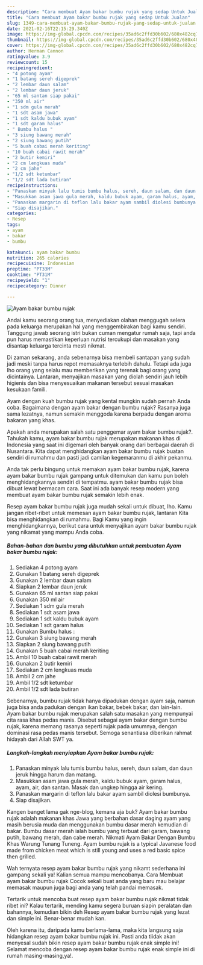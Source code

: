 ```yaml
---
description: "Cara membuat Ayam bakar bumbu rujak yang sedap Untuk Jualan"
title: "Cara membuat Ayam bakar bumbu rujak yang sedap Untuk Jualan"
slug: 1349-cara-membuat-ayam-bakar-bumbu-rujak-yang-sedap-untuk-jualan
date: 2021-02-16T22:15:29.340Z
image: https://img-global.cpcdn.com/recipes/35ad6c2ffd30b602/680x482cq70/ayam-bakar-bumbu-rujak-foto-resep-utama.jpg
thumbnail: https://img-global.cpcdn.com/recipes/35ad6c2ffd30b602/680x482cq70/ayam-bakar-bumbu-rujak-foto-resep-utama.jpg
cover: https://img-global.cpcdn.com/recipes/35ad6c2ffd30b602/680x482cq70/ayam-bakar-bumbu-rujak-foto-resep-utama.jpg
author: Herman Cannon
ratingvalue: 3.9
reviewcount: 15
recipeingredient:
- "4 potong ayam"
- "1 batang sereh digeprek"
- "2 lembar daun salam"
- "2 lembar daun jeruk"
- "65 ml santan siap pakai"
- "350 ml air"
- "1 sdm gula merah"
- "1 sdt asam jawa"
- "1 sdt kaldu bubuk ayam"
- "1 sdt garam halus"
- " Bumbu halus "
- "3 siung bawang merah"
- "2 siung bawang putih"
- "5 buah cabai merah keriting"
- "10 buah cabai rawit merah"
- "2 butir kemiri"
- "2 cm lengkuas muda"
- "2 cm jahe"
- "1/2 sdt ketumbar"
- "1/2 sdt lada butiran"
recipeinstructions:
- "Panaskan minyak lalu tumis bumbu halus, sereh, daun salam, dan daun jeruk hingga harum dan matang."
- "Masukkan asam jawa gula merah, kaldu bubuk ayam, garam halus, ayam, air, dan santan. Masak dan ungkep hingga air kering."
- "Panaskan margarin di teflon lalu bakar ayam sambil diolesi bumbunya."
- "Siap disajikan."
categories:
- Resep
tags:
- ayam
- bakar
- bumbu

katakunci: ayam bakar bumbu 
nutrition: 265 calories
recipecuisine: Indonesian
preptime: "PT33M"
cooktime: "PT31M"
recipeyield: "1"
recipecategory: Dinner

---
```



![Ayam bakar bumbu rujak](https://img-global.cpcdn.com/recipes/35ad6c2ffd30b602/680x482cq70/ayam-bakar-bumbu-rujak-foto-resep-utama.jpg)

Andai kamu seorang orang tua, menyediakan olahan menggugah selera pada keluarga merupakan hal yang menggembirakan bagi kamu sendiri. Tanggung jawab seorang istri bukan cuman mengatur rumah saja, tapi anda pun harus memastikan keperluan nutrisi tercukupi dan masakan yang disantap keluarga tercinta mesti nikmat.

Di zaman  sekarang, anda sebenarnya bisa membeli santapan yang sudah jadi meski tanpa harus repot memasaknya terlebih dahulu. Tetapi ada juga lho orang yang selalu mau memberikan yang terenak bagi orang yang dicintainya. Lantaran, menyajikan masakan yang diolah sendiri jauh lebih higienis dan bisa menyesuaikan makanan tersebut sesuai masakan kesukaan famili. 

Ayam dengan kuah bumbu rujak yang kental mungkin sudah pernah Anda coba. Bagaimana dengan ayam bakar dengan bumbu rujak? Rasanya juga sama lezatnya, namun semakin menggoda karena berpadu dengan aroma bakaran yang khas.

Apakah anda merupakan salah satu penggemar ayam bakar bumbu rujak?. Tahukah kamu, ayam bakar bumbu rujak merupakan makanan khas di Indonesia yang saat ini digemari oleh banyak orang dari berbagai daerah di Nusantara. Kita dapat menghidangkan ayam bakar bumbu rujak buatan sendiri di rumahmu dan pasti jadi camilan kegemaranmu di akhir pekanmu.

Anda tak perlu bingung untuk memakan ayam bakar bumbu rujak, karena ayam bakar bumbu rujak gampang untuk ditemukan dan kamu pun boleh menghidangkannya sendiri di tempatmu. ayam bakar bumbu rujak bisa dibuat lewat bermacam cara. Saat ini ada banyak resep modern yang membuat ayam bakar bumbu rujak semakin lebih enak.

Resep ayam bakar bumbu rujak juga mudah sekali untuk dibuat, lho. Kamu jangan ribet-ribet untuk memesan ayam bakar bumbu rujak, lantaran Kita bisa menghidangkan di rumahmu. Bagi Kamu yang ingin menghidangkannya, berikut cara untuk menyajikan ayam bakar bumbu rujak yang nikamat yang mampu Anda coba.

<!--inarticleads1-->

##### Bahan-bahan dan bumbu yang dibutuhkan untuk pembuatan Ayam bakar bumbu rujak:

1. Sediakan 4 potong ayam
1. Gunakan 1 batang sereh digeprek
1. Gunakan 2 lembar daun salam
1. Siapkan 2 lembar daun jeruk
1. Gunakan 65 ml santan siap pakai
1. Gunakan 350 ml air
1. Sediakan 1 sdm gula merah
1. Sediakan 1 sdt asam jawa
1. Sediakan 1 sdt kaldu bubuk ayam
1. Sediakan 1 sdt garam halus
1. Gunakan  Bumbu halus :
1. Gunakan 3 siung bawang merah
1. Siapkan 2 siung bawang putih
1. Gunakan 5 buah cabai merah keriting
1. Ambil 10 buah cabai rawit merah
1. Gunakan 2 butir kemiri
1. Sediakan 2 cm lengkuas muda
1. Ambil 2 cm jahe
1. Ambil 1/2 sdt ketumbar
1. Ambil 1/2 sdt lada butiran


Sebenarnya, bumbu rujak tidak hanya dipadukan dengan ayam saja, namun juga bisa anda padukan dengan ikan bakar, bebek bakar, dan lain-lain. Ayam bakar bumbu rujak merupakan salah satu masakan yang mempunyai cita rasa khas pedas manis. Disebut sebagai ayam bakar dengan bumbu rujak, karena memang rasanya seperti rujak pada umumnya, dengan dominasi rasa pedas manis tersebut. Semoga senantiasa diberikan rahmat hidayah dari Allah SWT ya. 

<!--inarticleads2-->

##### Langkah-langkah menyiapkan Ayam bakar bumbu rujak:

1. Panaskan minyak lalu tumis bumbu halus, sereh, daun salam, dan daun jeruk hingga harum dan matang.
1. Masukkan asam jawa gula merah, kaldu bubuk ayam, garam halus, ayam, air, dan santan. Masak dan ungkep hingga air kering.
1. Panaskan margarin di teflon lalu bakar ayam sambil diolesi bumbunya.
1. Siap disajikan.


Kangen banget lama gak nge-blog, kemana aja buk? Ayam bakar bumbu rujak adalah makanan khas Jawa yang berbahan dasar daging ayam yang masih berusia muda dan menggunakan bumbu dasar merah kemudian di bakar. Bumbu dasar merah ialah bumbu yang terbuat dari garam, bawang putih, bawang merah, dan cabe merah. Nikmati Ayam Bakar Dengan Bumbu Khas Warung Tunang Tuneng. Ayam bumbu rujak is a typical Javanese food made from chicken meat which is still young and uses a red basic spice then grilled. 

Wah ternyata resep ayam bakar bumbu rujak yang nikamt sederhana ini gampang sekali ya! Kalian semua mampu mencobanya. Cara Membuat ayam bakar bumbu rujak Cocok sekali buat anda yang baru mau belajar memasak maupun juga bagi anda yang telah pandai memasak.

Tertarik untuk mencoba buat resep ayam bakar bumbu rujak nikmat tidak ribet ini? Kalau tertarik, mending kamu segera buruan siapin peralatan dan bahannya, kemudian bikin deh Resep ayam bakar bumbu rujak yang lezat dan simple ini. Benar-benar mudah kan. 

Oleh karena itu, daripada kamu berlama-lama, maka kita langsung saja hidangkan resep ayam bakar bumbu rujak ini. Pasti anda tiidak akan menyesal sudah bikin resep ayam bakar bumbu rujak enak simple ini! Selamat mencoba dengan resep ayam bakar bumbu rujak enak simple ini di rumah masing-masing,ya!.

